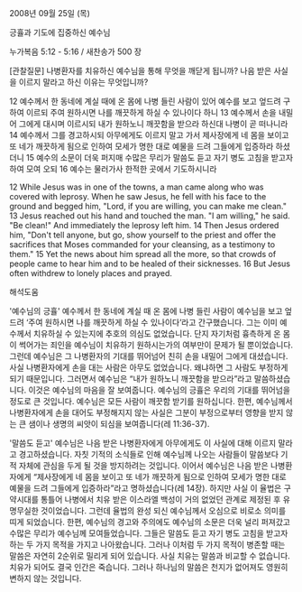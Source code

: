 2008년 09월 25일 (목)

긍휼과 기도에 집중하신 예수님



누가복음 5:12 - 5:16 / 새찬송가 500 장


[관찰질문]
나병환자를 치유하신 예수님을 통해 무엇을 깨닫게 됩니까? 
나음 받은 사실을 이르지 말라고 하신 이유는 무엇입니까? 

12 예수께서 한 동네에 계실 때에 온 몸에 나병 들린 사람이 있어 예수를 보고 엎드려 구하여 이르되 주여 원하시면 나를 깨끗하게 하실 수 있나이다 하니 
13 예수께서 손을 내밀어 그에게 대시며 이르시되 내가 원하노니 깨끗함을 받으라 하신대 나병이 곧 떠나니라 
14 예수께서 그를 경고하시되 아무에게도 이르지 말고 가서 제사장에게 네 몸을 보이고 또 네가 깨끗하게 됨으로 인하여 모세가 명한 대로 예물을 드려 그들에게 입증하라 하셨더니 
15 예수의 소문이 더욱 퍼지매 수많은 무리가 말씀도 듣고 자기 병도 고침을 받고자 하여 모여 오되 
16 예수는 물러가사 한적한 곳에서 기도하시니라 

12 While Jesus was in one of the towns, a man came along who was covered with leprosy. When he saw Jesus, he fell with his face to the ground and begged him, "Lord, if you are willing, you can make me clean." 
13 Jesus reached out his hand and touched the man. "I am willing," he said. "Be clean!" And immediately the leprosy left him.
14 Then Jesus ordered him, "Don't tell anyone, but go, show yourself to the priest and offer the sacrifices that Moses commanded for your cleansing, as a testimony to them." 
15 Yet the news about him spread all the more, so that crowds of people came to hear him and to be healed of their sicknesses. 
16 But Jesus often withdrew to lonely places and prayed.

해석도움





'예수님의 긍휼'
 예수께서 한 동네에 계실 때 온 몸에 나병 들린 사람이 예수님을 보고 엎드려 ‘주여 원하시면 나를 깨끗하게 하실 수 있나이다’라고 간구했습니다. 그는 이미 예수께서 치유하실 수 있는지에 추호의 의심도 없었습니다. 단지 자기처럼 흉측하게 온 몸이 썩어가는 죄인을 예수님이 치유하기 원하시는가의 여부만이 문제가 될 뿐이었습니다. 그런데 예수님은 그 나병환자의 기대를 뛰어넘어 친히 손을 내밀어 그에게 대셨습니다. 사실 나병환자에게 손을 대는 사람은 아무도 없었습니다. 왜냐하면 그 사람도 부정하게 되기 때문입니다. 그러면서 예수님은 “내가 원하노니 깨끗함을 받으라”라고 말씀하셨습니다. 이것은 예수님의 마음을 잘 보여줍니다. 예수님의 긍휼은 우리의 기대를 뛰어넘을 정도로 큰 것입니다. 예수님은 모든 사람이 깨끗함 받기를 원하십니다. 한편, 예수님께서 나병환자에게 손을 대어도 부정해지지 않는 사실은 그분이 부정으로부터 영향을 받지 않는 큰 샘이나 생명의 씨앗이 되심을 보여줍니다(레 11:36-37).        

'말씀도 듣고'
 예수님은 나음 받은 나병환자에게 아무에게도 이 사실에 대해 이르지 말라고 경고하셨습니다. 자칫 기적의 소식들로 인해 예수님께 나오는 사람들이 말씀보다 기적 자체에 관심을 두게 될 것을 방지하려는 것입니다. 이어서 예수님은 나음 받은 나병환자에게 “제사장에게 네 몸을 보이고 또 네가 깨끗하게 됨으로 인하여 모세가 명한 대로 예물을 드려 그들에게 입증하라”라고 명하셨습니다(레 14장). 하지만 사실 이 율법은 구약시대를 통틀어 나병에서 치유 받은 이스라엘 백성이 거의 없었던 관계로 제정된 후 유명무실한 것이었습니다. 그런데 율법의 완성 되신 예수님께서 오심으로 비로소 의미를 띠게 되었습니다. 한편, 예수님의 경고와 주의에도 예수님의 소문은 더욱 널리 퍼져갔고 수많은 무리가 예수님께 모여들었습니다. 그들은 말씀도 듣고 자기 병도 고침을 받고자 하는 두 가지 목적을 가지고 나아왔습니다. 그러나 이처럼 두 가지 목적이 병존할 때는 말씀은 자연히 2순위로 밀리게 되어 있습니다. 사실 치유는 말씀과 비교할 수 없습니다. 치유가 되어도 결국 인간은 죽습니다. 그러나 하나님의 말씀은 천지가 없어져도 영원히 변하지 않는 것입니다.